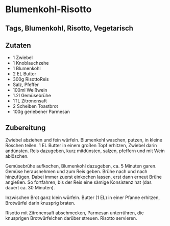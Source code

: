# Blumenkohl-Risotto

## Tags, Blumenkohl, Risotto, Vegetarisch

## Zutaten

- 1 Zwiebel
- 1 Knoblauchzehe
- 1 Blumenkohl
- 2 EL Butter
- 300g RisottoReis
- Salz, Pfeffer
- 100ml Weißwein
- 1.2l Gemüsebrühe
- 1TL Zitronensaft
- 2 Scheiben Toastbrot
- 100g geriebener Parmesan

## Zubereitung

Zwiebel abziehen und fein würfeln. Blumenkohl waschen, putzen, in kleine Röschen teilen. 1 EL Butter in einem großen Topf erhitzen, Zwiebel darin andünsten. Reis dazugeben, kurz mitdünsten, salzen, pfeffern und mit Wein ablöschen.

Gemüsebrühe aufkochen, Blumenkohl dazugeben, ca. 5 Minuten garen. Gemüse herausnehmen und zum Reis geben. Brühe nach und nach hinzufügen. Dabei immer zuerst einkochen lassen, erst dann erneut Brühe angießen. So fortfahren, bis der Reis eine sämige Konsistenz hat (das dauert ca. 30 Minuten).

Inzwischen Brot ganz klein würfeln. Butter (1 EL) in einer Pfanne erhitzen, Brotwürfel darin knusprig braten.

Risotto mit Zitronensaft abschmecken, Parmesan unterrühren, die knusprigen Brotwürfelchen darüber streuen. Risotto servieren.
